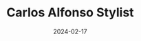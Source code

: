 ---
date: 2024-02-17
title: 'Carlos Alfonso Stylist'
description: 'Carlos Alfonso Stylist is a fashion and style consultant in Guadalajara'
image: '/images/content/projects/carlos-alfonso-stylist.png'
link: 'https://carlos-alfonso-stylist.redplug.com.mx'
---